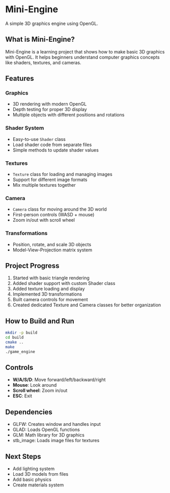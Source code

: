 # Mini-Engine

A simple 3D graphics engine using OpenGL.

## What is Mini-Engine?

Mini-Engine is a learning project that shows how to make basic 3D graphics with OpenGL. It helps beginners understand computer graphics concepts like shaders, textures, and cameras.

## Features

### Graphics
- 3D rendering with modern OpenGL
- Depth testing for proper 3D display
- Multiple objects with different positions and rotations

### Shader System
- Easy-to-use `Shader` class 
- Load shader code from separate files
- Simple methods to update shader values

### Textures
- `Texture` class for loading and managing images
- Support for different image formats
- Mix multiple textures together

### Camera
- `Camera` class for moving around the 3D world
- First-person controls (WASD + mouse)
- Zoom in/out with scroll wheel

### Transformations
- Position, rotate, and scale 3D objects
- Model-View-Projection matrix system

## Project Progress

1. Started with basic triangle rendering
2. Added shader support with custom Shader class
3. Added texture loading and display
4. Implemented 3D transformations
5. Built camera controls for movement
6. Created dedicated Texture and Camera classes for better organization

## How to Build and Run

```bash
mkdir -p build
cd build
cmake ..
make
./game_engine
```

## Controls

- **W/A/S/D**: Move forward/left/backward/right
- **Mouse**: Look around
- **Scroll wheel**: Zoom in/out
- **ESC**: Exit

## Dependencies

- GLFW: Creates window and handles input
- GLAD: Loads OpenGL functions
- GLM: Math library for 3D graphics
- stb_image: Loads image files for textures

## Next Steps

- Add lighting system
- Load 3D models from files
- Add basic physics
- Create materials system
